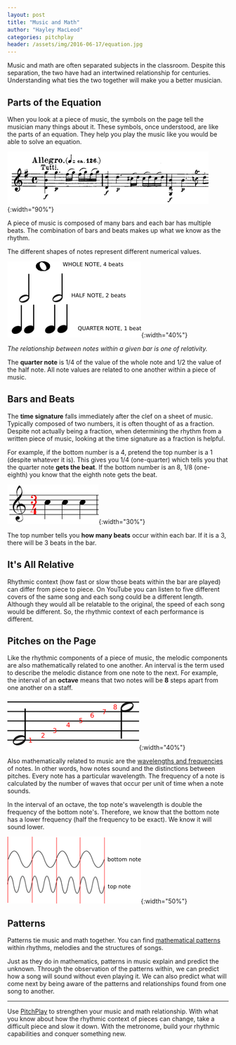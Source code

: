 ```yaml
---
layout: post
title: "Music and Math"
author: "Hayley MacLeod"
categories: pitchplay
header: /assets/img/2016-06-17/equation.jpg
---
```


Music and math are often separated subjects in the classroom. Despite this separation, the two have had an intertwined relationship for centuries. Understanding what ties the two together will make you a better musician.

## Parts of the Equation

When you look at a piece of music, the symbols on the page tell the musician many things about it. These symbols, once understood, are like the parts of an equation. They help you play the music like you would be able to solve an equation.

![](/assets/img/2016-06-17/staff.png){:width="90%"}

A piece of music is composed of many bars and each bar has multiple beats. The combination of bars and beats makes up what we know as the rhythm.

The different shapes of notes represent different numerical values.

![](/assets/img/2016-06-17/tree){:width="40%"}

*The relationship between notes within a given bar is one of relativity.*

The __quarter note__ is 1/4 of the value of the whole note and 1/2 the value of the half note. All note values are related to one another within a piece of music.

## Bars and Beats

The __time signature__ falls immediately after the clef on a sheet of music. Typically composed of two numbers, it is often thought of as a fraction. Despite not actually being a fraction, when determining the rhythm from a written piece of music, looking at the time signature as a fraction is helpful.

For example, if the bottom number is a 4, pretend the top number is a 1 (despite whatever it is). This gives you 1/4 (one-quarter) which tells you that the quarter note __gets the beat__. If the bottom number is an 8, 1/8 (one-eighth) you know that the eighth note gets the beat.

![](/assets/img/2016-06-17/34timesig.png){:width="30%"}

The top number tells you __how many beats__ occur within each bar. If it is a 3, there will be 3 beats in the bar.

## It's All Relative

Rhythmic context (how fast or slow those beats within the bar are played) can differ from piece to piece. On YouTube you can listen to five different covers of the same song and each song could be a different length. Although they would all be relatable to the original, the speed of each song would be different. So, the rhythmic context of each performance is different.

## Pitches on the Page

Like the rhythmic components of a piece of music, the melodic components are also mathematically related to one another. An interval is the term used to describe the melodic distance from one note to the next. For example, the interval of an __octave__ means that two notes will be __8__ steps apart from one another on a staff.

![](/assets/img/2016-06-17/octave){:width="40%"}

Also mathematically related to music are the [wavelengths and frequencies](https://www.boundless.com/users/232513/textbooks/understanding-basic-music-theory/the-physical-basis-3/acoustics-for-music-theory-18/wavelength-frequency-and-pitch-89-13565/) of notes. In other words, how notes sound and the distinctions between pitches. Every note has a particular wavelength. The frequency of a note is calculated by the number of waves that occur per unit of time when a note sounds.

In the interval of an octave, the top note's wavelength is double the frequency of the bottom note's. Therefore, we know that the bottom note has a lower frequency (half the frequency to be exact). We know it will sound lower.

![](/assets/img/2016-06-17/waves.png){:width="50%"}

## Patterns

Patterns tie music and math together.  You can find [mathematical patterns](http://www.ams.org/samplings/math-and-music) within rhythms, melodies and the structures of  songs.

Just as they do in mathematics, patterns in music explain and predict the unknown. Through the observation of the patterns within, we can predict how a song will sound without even playing it. We can also predict what will come next by being aware of the patterns and relationships found from one song to another.

---------
Use [PitchPlay](https://pitchplay.io) to strengthen your music and math relationship. With what you know about how the rhythmic context of pieces can change, take a difficult piece and slow it down. With the metronome, build your rhythmic capabilities and conquer something new.
